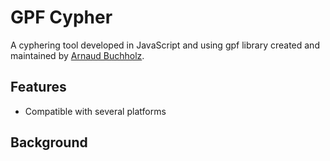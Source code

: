 # GPF Cypher

A cyphering tool developed in JavaScript and using gpf library
created and maintained by [Arnaud Buchholz](http://gpf-js.blogspot.com/).

## Features

* Compatible with several platforms

## Background


